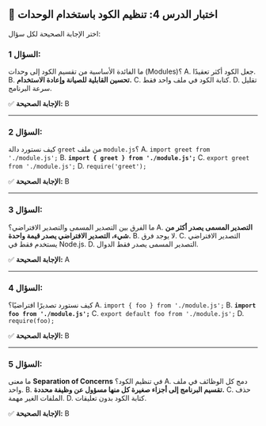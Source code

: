 ## 📝 اختبار الدرس 4: تنظيم الكود باستخدام الوحدات
اختر الإجابة الصحيحة لكل سؤال:

### السؤال 1:
ما الفائدة الأساسية من تقسيم الكود إلى وحدات (Modules)؟
A. جعل الكود أكثر تعقيدًا.
B. **تحسين القابلية للصيانة وإعادة الاستخدام.**
C. كتابة الكود في ملف واحد فقط.
D. تقليل سرعة البرنامج.

✅ **الإجابة الصحيحة:** B

---

### السؤال 2:
كيف نستورد دالة `greet` من ملف `module.js`؟
A. `import greet from './module.js';`
B. **`import { greet } from './module.js';`**
C. `export greet from './module.js';`
D. `require('greet');`

✅ **الإجابة الصحيحة:** B

---

### السؤال 3:
ما الفرق بين التصدير المسمى والتصدير الافتراضي؟
A. **التصدير المسمى يصدر أكثر من شيء، التصدير الافتراضي يصدر قيمة واحدة.**
B. لا يوجد فرق.
C. التصدير الافتراضي يستخدم فقط في Node.js.
D. التصدير المسمى يصدر فقط الدوال.

✅ **الإجابة الصحيحة:** A

---

### السؤال 4:
كيف نستورد تصديرًا افتراضيًا؟
A. `import { foo } from './module.js';`
B. **`import foo from './module.js';`**
C. `export default foo from './module.js';`
D. `require(foo);`

✅ **الإجابة الصحيحة:** B

---

### السؤال 5:
ما معنى **Separation of Concerns** في تنظيم الكود؟
A. دمج كل الوظائف في ملف واحد.
B. **تقسيم البرنامج إلى أجزاء صغيرة كل منها مسؤول عن وظيفة محددة.**
C. حذف الملفات الغير مهمة.
D. كتابة الكود بدون تعليقات.

✅ **الإجابة الصحيحة:** B
